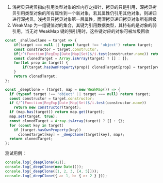 1. 浅拷贝只拷贝指向引用类型对象的堆内存之指针，拷贝的只是引用，深拷贝拷贝引用类型对象的所有属性到一个新对象，若其属性仍引用其他对象，则递归进行深拷贝。浅拷贝只拷贝对象第一层属性，而深拷贝递归拷贝对象所有层级
2. WeakMap 为一组键值对的集合，其键为引用数据类型，其持有的是对象的弱引用，当无对 WeakMap 键的强引用时，这些键对应的对象可被垃圾回收

```JavaScript
const _shallowClone = target => {
    if(target === null || typeof target !== 'object') return target;
    const constructor = target.constructor;
    if(/^(Function|RegExp|Date|Map|Set)$/i.test(constructor.name)) return target;
    const clonedTarget = Array.isArray(target) ? [] : {};
    for(let prop in target) {
        if(target.hasOwnProperty(prop)) clonedTarget[prop] = target[prop];
    }
    return clonedTarget;
};
```

```js
const _deepClone = (target, map = new WeakMap()) => {
  if (typeof target !== "object" || target === null) return target;
  const constructor = target.constructor;
  if (/^(Function|RegExp|Date|Map|Set)$/i.test(constructor.name))
    return new constructor(target);
  if (map.has(target)) return map.get(target);
  map.set(target, true);
  const clonedTarget = Array.isArray(target) ? [] : {};
  for (const key in target)
    if (target.hasOwnProperty(key))
      clonedTarget[key] = _deepClone(target[key], map);
  return clonedTarget;
};
```

测试用例：

```js
console.log(_deepClone(42));
console.log(_deepClone(new Date()));
console.log(_deepClone([1, 2, 3, [4, 5]]));
console.log(_deepClone({ a: 1, b: { c: 2 } }));
```

